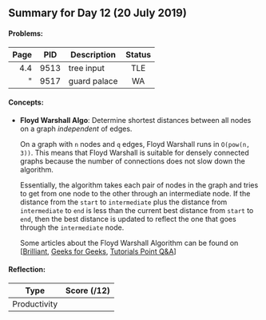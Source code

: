 ## Summary for Day 12 (20 July 2019)

#### Problems:
|  Page  |  PID  |  Description  |  Status  |
|-------:|-------|---------------|:--------:|
4.4 | 9513 | tree input | TLE
"   | 9517 | guard palace | WA

#### Concepts:
- **Floyd Warshall Algo**: Determine shortest distances between all nodes on a graph _independent_ of edges.

    On a graph with `n` nodes and `q` edges, Floyd Warshall runs in `O(pow(n, 3))`. This means that Floyd Warshall is suitable for densely connected graphs because the number of connections does not slow down the algorithm.

    Essentially, the algorithm takes each pair of nodes in the graph and tries to get from one node to the other through an intermediate node. If the distance from the `start` to `intermediate` plus the distance from `intermediate` to `end` is less than the current best distance from `start` to `end`, then the best distance is updated to reflect the one that goes through the `intermediate` node.

    Some articles about the Floyd Warshall Algorithm can be found on \[[Brilliant](https://brilliant.org/wiki/floyd-warshall-algorithm/), [Geeks for Geeks](https://www.geeksforgeeks.org/floyd-warshall-algorithm-dp-16/), [Tutorials Point Q&A](https://www.tutorialspoint.com/Floyd-Warshall-Algorithm)\]


#### Reflection:
|  Type  |  Score (/12)  |
|--------|:-------------:|
Productivity | <score>
